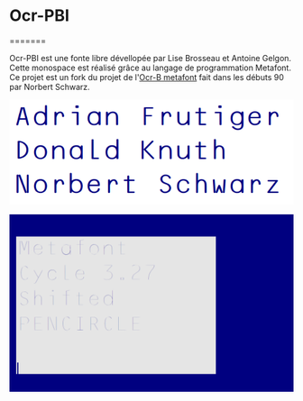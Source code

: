 # Ocr-PBI
=======

Ocr-PBI est une fonte libre dévellopée par Lise Brosseau et Antoine Gelgon. Cette monospace est réalisé grâce au langage de programmation Metafont. Ce projet est un fork du projet de l'[Ocr-B metafont](https://www.ctan.org/tex-archive/fonts/ocr-b) fait dans les débuts 90 par Norbert Schwarz.


![Specimen](https://github.com/Antoine-Gelgon/Ocr-PBI/blob/master/screenshot/re.png?raw=true)



![Specimen](https://github.com/Antoine-Gelgon/Ocr-PBI/raw/master/screenshot/anime/2/recadre/anime-2.gif)
